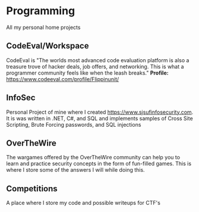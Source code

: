 Programming
===========

All my personal home projects

CodeEval/Workspace
-----------
CodeEval is "The worlds most advanced code evaluation platform is also a treasure trove of hacker deals, job offers, and networking. This is what a programmer community feels like when the leash breaks."
**Profile:** https://www.codeeval.com/profile/Flippinunit/

InfoSec
-----------
Personal Project of mine where I created https://www.sjsufinfosecurity.com. It is was written in .NET, C#, and SQL and implements samples of Cross Site Scripting, Brute Forcing passwords, and SQL injections

OverTheWire
-----------
The wargames offered by the OverTheWire community can help you to learn and practice security concepts in the form of fun-filled games. This is where I store some of the answers I will while doing this.

Competitions
-----------
A place where I store my code and possible writeups for CTF's
